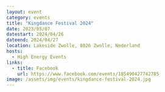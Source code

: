 ```yaml
---
layout: event
category: events
title: "Kingdance Festival 2024"
date: 2023/05/07
datestart: 2024/04/26
dateend: 2024/04/27
location: Lakeside Zwolle, 8026 Zwolle, Nederland
hosts:
  - High Energy Events
links:
  - title: Facebook
    url: https://www.facebook.com/events/185490427742785
image: /assets/img/events/kingdance-festival-2024.jpg
---
```

